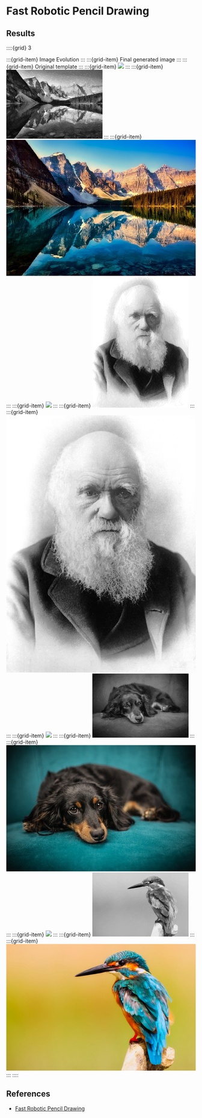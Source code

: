 # Fast Robotic Pencil Drawing


## Results

::::{grid} 3

:::{grid-item}
Image Evolution
:::
:::{grid-item}
Final generated image
:::
:::{grid-item}
Original template
:::
:::{grid-item}
![](../figs/robotic_drawing/fast_robotic/moraine_lake_2022-02-13_16.56.08.447562.gif)
:::
:::{grid-item}
![](../figs/robotic_drawing/fast_robotic/moraine_lake_2022-02-13_16.56.08.447562.png)
:::
:::{grid-item}
![](../figs/robotic_drawing/fast_robotic/moraine_lake.jpg)
:::
:::{grid-item}
![](../figs/robotic_drawing/fast_robotic/Darwin_enhanced_2022-02-13_16.42.46.246147.gif)
:::
:::{grid-item}
![](../figs/robotic_drawing/fast_robotic/Darwin_enhanced_2022-02-13_16.42.46.246147.png)
:::
:::{grid-item}
![](../figs/robotic_drawing/fast_robotic/Darwin_enhanced.jpg)
:::
:::{grid-item}
![](../figs/robotic_drawing/fast_robotic/dog_2022-02-13_17.18.00.671460.gif)
:::
:::{grid-item}
![](../figs/robotic_drawing/fast_robotic/dog_2022-02-13_17.18.00.671460.png)
:::
:::{grid-item}
![](../figs/robotic_drawing/fast_robotic/dog.jpg)
:::
:::{grid-item}
![](../figs/robotic_drawing/fast_robotic/kingfisher_2022-02-13_17.33.58.817652.gif)
:::
:::{grid-item}
![](../figs/robotic_drawing/fast_robotic/kingfisher_2022-02-13_17.33.58.817652.png)
:::
:::{grid-item}
![](../figs/robotic_drawing/fast_robotic/kingfisher.jpg)
:::
::::

 ## References

 - [Fast Robotic Pencil Drawing](https://github.com/xgoga/FastRoboticPencilDrawing)
  